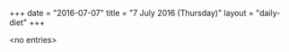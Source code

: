 +++
date = "2016-07-07"
title = "7 July 2016 (Thursday)"
layout = "daily-diet"
+++


\<no entries\>

